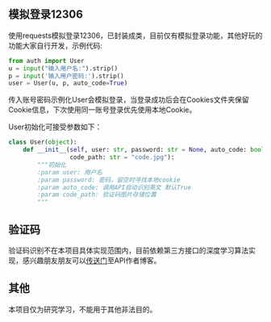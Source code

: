 ## 模拟登录12306
使用requests模拟登录12306，已封装成类，目前仅有模拟登录功能，其他好玩的功能大家自行开发，示例代码:
```python
from auth import User
u = input("输入用户名:").strip()
p = input('输入用户密码:').strip()
user = User(u, p, auto_code=True)
```
传入账号密码示例化User会模拟登录，当登录成功后会在Cookies文件夹保留Cookie信息，下次使用同一账号登录优先使用本地Cookie。

User初始化可接受参数如下：
```python
class User(object):
    def __init__(self, user: str, password: str = None, auto_code: bool = True,
                 code_path: str = "code.jpg"):
        """初始化
        :param user: 用户名
        :param password: 密码，留空时寻找本地cookie
        :param auto_code: 调用API自动识别英文 默认True
        :param code_path: 验证码图片存储位置
        """
```

## 验证码
验证码识别不在本项目具体实现范围内，目前依赖第三方接口的深度学习算法实现，感兴趣朋友朋友可以[传送门](https://blog.csdn.net/weixin_41578580)至API作者博客。

## 其他
本项目仅为研究学习，不能用于其他非法目的。
